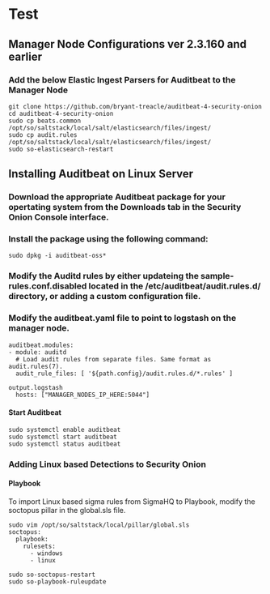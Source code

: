 # Test
## Manager Node Configurations ver 2.3.160 and earlier
### Add the below Elastic Ingest Parsers for Auditbeat to the Manager Node
```
git clone https://github.com/bryant-treacle/auditbeat-4-security-onion
cd auditbeat-4-security-onion
sudo cp beats.common /opt/so/saltstack/local/salt/elasticsearch/files/ingest/
sudo cp audit.rules /opt/so/saltstack/local/salt/elasticsearch/files/ingest/
sudo so-elasticsearch-restart
```
## Installing Auditbeat on Linux Server

### Download the appropriate Auditbeat package for your opertating system from the Downloads tab in the Security Onion Console interface.

### Install the package using the following command:
```sudo dpkg -i auditbeat-oss*```

### Modify the Auditd rules by either updateing the sample-rules.conf.disabled located in the /etc/auditbeat/audit.rules.d/ directory, or adding a custom configuration file. 

### Modify the auditbeat.yaml file to point to logstash on the manager node.
```
auditbeat.modules:
- module: auditd
  # Load audit rules from separate files. Same format as audit.rules(7).
  audit_rule_files: [ '${path.config}/audit.rules.d/*.rules' ]

output.logstash
  hosts: ["MANAGER_NODES_IP_HERE:5044"]
```
#### Start Auditbeat
```
sudo systemctl enable auditbeat
sudo systemctl start auditbeat
sudo systemctl status auditbeat
```
### Adding Linux based Detections to Security Onion
#### Playbook
To import Linux based sigma rules from SigmaHQ to Playbook, modify the soctopus pillar in the global.sls file.
```
sudo vim /opt/so/saltstack/local/pillar/global.sls
soctopus:
  playbook:
    rulesets:
      - windows
      - linux

sudo so-soctopus-restart
sudo so-playbook-ruleupdate
```
